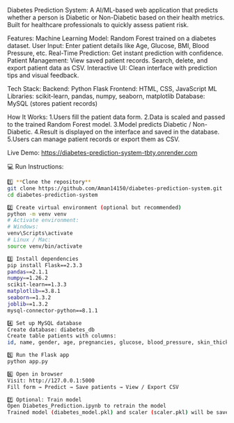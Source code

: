 Diabetes Prediction System:
A AI/ML-based web application that predicts whether a person is Diabetic or Non-Diabetic based on their health metrics. Built for healthcare professionals to quickly assess patient risk.

Features:
Machine Learning Model: Random Forest trained on a diabetes dataset.
User Input: Enter patient details like Age, Glucose, BMI, Blood Pressure, etc.
Real-Time Prediction: Get instant prediction with confidence.
Patient Management:
View saved patient records.
Search, delete, and export patient data as CSV.
Interactive UI: Clean interface with prediction tips and visual feedback.

Tech Stack:
Backend: Python Flask
Frontend: HTML, CSS, JavaScript
ML Libraries: scikit-learn, pandas, numpy, seaborn, matplotlib
Database: MySQL (stores patient records)

How It Works:
1.Users fill the patient data form.
2.Data is scaled and passed to the trained Random Forest model.
3.Model predicts Diabetic / Non-Diabetic.
4.Result is displayed on the interface and saved in the database.
5.Users can manage patient records or export them as CSV.

Live Demo: https://diabetes-prediction-system-tbty.onrender.com

💻 Run Instructions: 
```bash
1️⃣ **Clone the repository** 
git clone https://github.com/Aman14150/diabetes-prediction-system.git
cd diabetes-prediction-system

2️⃣ Create virtual environment (optional but recommended)
python -m venv venv
# Activate environment:
# Windows:
venv\Scripts\activate
# Linux / Mac:
source venv/bin/activate

3️⃣ Install dependencies
pip install Flask==2.3.3
pandas==2.1.1
numpy==1.26.2
scikit-learn==1.3.3
matplotlib==3.8.1
seaborn==1.3.2
joblib==1.3.2
mysql-connector-python==8.1.1

4️⃣ Set up MySQL database
Create database: diabetes_db
Create table patients with columns:
id, name, gender, age, pregnancies, glucose, blood_pressure, skin_thickness, insulin, bmi, dpf, prediction

5️⃣ Run the Flask app
python app.py

6️⃣ Open in browser
Visit: http://127.0.0.1:5000
Fill form → Predict → Save patients → View / Export CSV

7️⃣ Optional: Train model
Open Diabetes_Prediction.ipynb to retrain the model
Trained model (diabetes_model.pkl) and scaler (scaler.pkl) will be saved automatically


